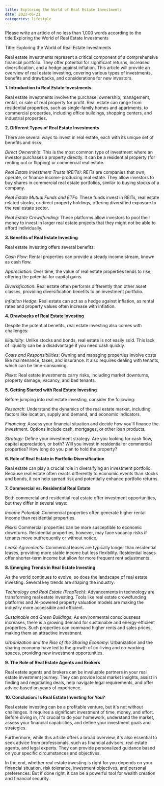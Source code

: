 ```yaml
---
title: Exploring the World of Real Estate Investments
date: 2023-06-21
categories: lifestyle
---
```


Please write an article of no less than 1,000 words according to the title:Exploring the World of Real Estate Investments

Title: Exploring the World of Real Estate Investments

Real estate investments represent a critical component of a comprehensive financial portfolio. They offer potential for significant returns, increased diversification, and a hedge against inflation. This article will provide an overview of real estate investing, covering various types of investments, benefits and drawbacks, and considerations for new investors.

**1. Introduction to Real Estate Investments**

Real estate investments involve the purchase, ownership, management, rental, or sale of real property for profit. Real estate can range from residential properties, such as single-family homes and apartments, to commercial properties, including office buildings, shopping centers, and industrial properties.

**2. Different Types of Real Estate Investments**

There are several ways to invest in real estate, each with its unique set of benefits and risks:

*Direct Ownership*: This is the most common type of investment where an investor purchases a property directly. It can be a residential property (for renting out or flipping) or commercial real estate.

*Real Estate Investment Trusts (REITs)*: REITs are companies that own, operate, or finance income-producing real estate. They allow investors to buy shares in commercial real estate portfolios, similar to buying stocks of a company.

*Real Estate Mutual Funds and ETFs*: These funds invest in REITs, real estate related stocks, or direct property holdings, offering diversified exposure to the real estate sector.

*Real Estate Crowdfunding*: These platforms allow investors to pool their money to invest in larger real estate projects that they might not be able to afford individually.

**3. Benefits of Real Estate Investing**

Real estate investing offers several benefits:

*Cash Flow*: Rental properties can provide a steady income stream, known as cash flow.

*Appreciation*: Over time, the value of real estate properties tends to rise, offering the potential for capital gains.

*Diversification*: Real estate often performs differently than other asset classes, providing diversification benefits to an investment portfolio.

*Inflation Hedge*: Real estate can act as a hedge against inflation, as rental rates and property values often increase with inflation.

**4. Drawbacks of Real Estate Investing**

Despite the potential benefits, real estate investing also comes with challenges:

*Illiquidity*: Unlike stocks and bonds, real estate is not easily sold. This lack of liquidity can be a disadvantage if you need cash quickly.

*Costs and Responsibilities*: Owning and managing properties involve costs like maintenance, taxes, and insurance. It also requires dealing with tenants, which can be time-consuming.

*Risks*: Real estate investments carry risks, including market downturns, property damage, vacancy, and bad tenants.

**5. Getting Started with Real Estate Investing**

Before jumping into real estate investing, consider the following:

*Research*: Understand the dynamics of the real estate market, including factors like location, supply and demand, and economic indicators.

*Financing*: Assess your financial situation and decide how you'll finance the investment. Options include cash, mortgages, or other loan products.

*Strategy*: Define your investment strategy. Are you looking for cash flow, capital appreciation, or both? Will you invest in residential or commercial properties? How long do you plan to hold the property?

**6. Role of Real Estate in Portfolio Diversification**

Real estate can play a crucial role in diversifying an investment portfolio. Because real estate often reacts differently to economic events than stocks and bonds, it can help spread risk and potentially enhance portfolio returns.

**7. Commercial vs. Residential Real Estate**

Both commercial and residential real estate offer investment opportunities, but they differ in several ways:

*Income Potential*: Commercial properties often generate higher rental income than residential properties.

*Risks*: Commercial properties can be more susceptible to economic downturns. Residential properties, however, may face vacancy risks if tenants move outfrequently or without notice.

*Lease Agreements*: Commercial leases are typically longer than residential leases, providing more stable income but less flexibility. Residential leases offer shorter-term income but allow for more frequent rent adjustments.

**8. Emerging Trends in Real Estate Investing**

As the world continues to evolve, so does the landscape of real estate investing. Several key trends are shaping the industry:

*Technology and Real Estate (PropTech)*: Advancements in technology are transforming real estate investing. Tools like real estate crowdfunding platforms and AI-powered property valuation models are making the industry more accessible and efficient.

*Sustainable and Green Buildings*: As environmental consciousness increases, there is a growing demand for sustainable and energy-efficient properties. Such properties can command higher rents and sales prices, making them an attractive investment.

*Urbanization and the Rise of the Sharing Economy*: Urbanization and the sharing economy have led to the growth of co-living and co-working spaces, providing new investment opportunities.

**9. The Role of Real Estate Agents and Brokers**

Real estate agents and brokers can be invaluable partners in your real estate investment journey. They can provide local market insights, assist in finding and negotiating deals, help navigate legal requirements, and offer advice based on years of experience.

**10. Conclusion: Is Real Estate Investing for You?**

Real estate investing can be a profitable venture, but it's not without challenges. It requires a significant investment of time, money, and effort. Before diving in, it's crucial to do your homework, understand the market, assess your financial capabilities, and define your investment goals and strategies.

Furthermore, while this article offers a broad overview, it's also essential to seek advice from professionals, such as financial advisors, real estate agents, and legal experts. They can provide personalized guidance based on your specific circumstances and objectives.

In the end, whether real estate investing is right for you depends on your financial situation, risk tolerance, investment objectives, and personal preferences. But if done right, it can be a powerful tool for wealth creation and financial security.